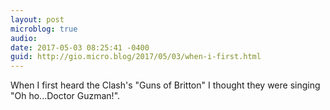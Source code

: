 ```yaml
---
layout: post
microblog: true
audio: 
date: 2017-05-03 08:25:41 -0400
guid: http://gio.micro.blog/2017/05/03/when-i-first.html
---
```

When I first heard the Clash's "Guns of Britton" I thought they were singing "Oh ho...Doctor Guzman!".
